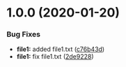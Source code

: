 # 1.0.0 (2020-01-20)


### Bug Fixes

* **file1:** added file1.txt ([c76b43d](https://github.com/yogakurniawan/semantic-release-sample/commit/c76b43da39d6df4de2a2c273797497606ec790ec))
* **file1:** fix file1.txt ([2de9228](https://github.com/yogakurniawan/semantic-release-sample/commit/2de92283e882b3c216124204a4ce109ccc83fdaa))
